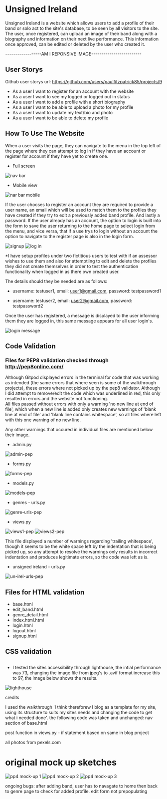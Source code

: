 # Unsigned Ireland

Unsigned Ireland is a website which allows users to add a profile of their band or solo act to the site's database, to be seen by all visitors to the site. The user, once registered, can upload an image of their band along with a biography and information on their next live performance. This information once approved, can be edited or deleted by the user who created it.

------------------AM I REPONSIVE IMAGE-------------------------

## User Storys
Github user storys url: https://github.com/users/paulfitzpatrick85/projects/9
+ As a user I want to register for an account with the website
+ As a user I want to see my logged or logged out in status
+ As a user I want to add a profile with a short biography 
+ As a user I want to be able to upload a photo for my profile
+ As a user I want to update my text/bio and photo
+ As a user I want to be able to delete my profile

## How To Use The Website
 When a user visits the page, they can navigate to the menu in the top left of the page where they can attempt to log in if they have an account or register for account if they have yet to create one.
+ Full screen

 ![nav bar](https://user-images.githubusercontent.com/55660566/185744300-1a5da294-1b97-4805-b162-5b15da566773.png)

 + Mobile view

![nar bar mobile](https://user-images.githubusercontent.com/55660566/185744303-dfc02fbd-98a8-4414-bab4-093bb934d307.png)

If the user chooses to register an account they are required to provide a user name, an email which will be used to match them to the profiles they have created if they try to edit a previously added band profile. And lastly a password. If the user already has an account, the option to login is built into the form to save the user returning to the home page to select login from the menu, and vice versa, that if a use trys to login without an account the option to navigate to the register page is also in the login form.

![signup](https://user-images.githubusercontent.com/55660566/185745664-7b43f1bd-deab-4f6e-a6ea-90911c6ef0c0.png)
![log in](https://user-images.githubusercontent.com/55660566/185745743-6d5fb1e1-ea0f-419a-a2b4-47fa94951d55.png)

*I have setup profiles under two fictitious users to test with if an assessor wishes to use them and also for attemptiing to edit and delete the profiles they did not create themselves in order to test the authentication functionality when logged in as there own created user.

The details should they be needed are as follows:
+ username: testuser1, email: user1@gmail.com, password: testpassword1

+ username: testuser2, email: user2@gmail.com, password: testpassword2

Once the user has registered, a message is displayed to the user informing them they are logged in, this same message appears for all user login's. 

![login message](https://user-images.githubusercontent.com/55660566/185745525-3c8b2e11-82ae-4b61-809d-98b8b15c623c.png)




## Code Validation
### Files for PEP8 validation checked through http://pep8online.com/
Although Gitpod displayed errors in the terminal for code that was working as intended (the same errors that where seen is some of the walkthrough projects), these errors where not picked up by the pep8 validator. 
Although I did attempt to remove/edit the code which was underlined in red, this only resulted in errors and the website not functioning.  
All files passed without errors with only a warning 'no new line at end of file', which when a new line is added only creates new warnings of 'blank line at end of file' and 'blank line contains whitespace', so all files where left with this one warning of no new line.

Any other warnings that occured in individual files are mentioned below their image.

+ admin.py

![admin-pep](https://user-images.githubusercontent.com/55660566/185734593-eae5fdf5-1510-446e-80a3-9d60477f06b0.png)

+ forms.py

![forms-pep](https://user-images.githubusercontent.com/55660566/185734753-f72c62fb-99df-4f88-bf16-b9d62cf80a61.png)

+ models.py

![models-pep](https://user-images.githubusercontent.com/55660566/185734943-7a05eb65-e1b5-4bbc-9932-4d28209b0202.png)

+ genres - urls.py

![genre-urls-pep](https://user-images.githubusercontent.com/55660566/185735006-b285cb8f-59f2-40c2-b5ae-e35feb9feb26.png)

+ views.py

![views1-pep](https://user-images.githubusercontent.com/55660566/185735322-7ef310ab-2665-419b-8c54-8d835939e61f.png)
![views2-pep](https://user-images.githubusercontent.com/55660566/185735324-20cb4c43-ac05-44c4-b512-701d513ca9fa.png)

This file displayed a number of warnings regarding 'trailing whitespace', though it seems to be the white space left by the indentation that is being picked up, so any attempt to resolve the warnings only results in incorrect indentation and produces legitimate errors, so the code was left as is.

+ unsigned ireland - urls.py

![un-irel-urls-pep](https://user-images.githubusercontent.com/55660566/185740361-22a10c0c-3387-4c52-ac2d-fa167a23d4a0.png)


## Files for HTML validation
+ base.html
+ edit_band.html
+ genre_detail.html
+ index.html.html
+ login.html
+ logout.html
+ signup.html

## CSS validation



## 
+ I tested the sites accessibility through lighthouse, the intial performance was 73, changing the image file from jpeg's to .avif format increase this to 97, the image below shows the results.

![lighthouse](https://user-images.githubusercontent.com/55660566/185743809-a3a65569-0b3f-4152-8d55-d792a1979eef.png)


credits

I used the walkthrough 'I think thereforew I blog as a template for my site, using its structure to suits my sites needs and changing the code to get what i needed done'. the following code was taken and unchanged: nav section of base.html

post function in views.py -  if statement based on same in blog project

all photos from pexels.com

# original mock up sketches

![pp4 mock-up 1](https://user-images.githubusercontent.com/55660566/185733612-aba8a2cc-ef7e-4ac3-a70e-095992512d98.jpg)
![pp4 mock-up 2](https://user-images.githubusercontent.com/55660566/185733816-06c8c9f6-5bcd-4459-a33f-b2e99a30b1ba.jpg)
![pp4 mock-up 3](https://user-images.githubusercontent.com/55660566/185733819-4ca6197e-3f29-4810-a21e-5fd995851bb6.jpg)

ongoing bugs:
after adding band, user has to navagate to home then back to genre page to check for added profile.
edit form not prepopulating